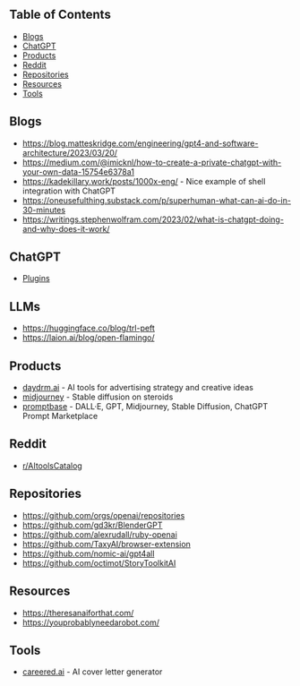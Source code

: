 ## Table of Contents
- [Blogs](#blogs)
- [ChatGPT](#chatgpt)
- [Products](#products)
- [Reddit](#reddit)
- [Repositories](#repositories)
- [Resources](#resources)
- [Tools](#tools)

## Blogs
- https://blog.matteskridge.com/engineering/gpt4-and-software-architecture/2023/03/20/
- https://medium.com/@imicknl/how-to-create-a-private-chatgpt-with-your-own-data-15754e6378a1
- https://kadekillary.work/posts/1000x-eng/ - Nice example of shell integration with ChatGPT
- https://oneusefulthing.substack.com/p/superhuman-what-can-ai-do-in-30-minutes
- https://writings.stephenwolfram.com/2023/02/what-is-chatgpt-doing-and-why-does-it-work/

## ChatGPT
- [Plugins](https://openai.com/blog/chatgpt-plugins)

## LLMs
- https://huggingface.co/blog/trl-peft
- https://laion.ai/blog/open-flamingo/

## Products
- [daydrm.ai](https://www.daydrm.ai) - AI tools for advertising strategy and creative ideas
- [midjourney](https://www.midjourney.com/) - Stable diffusion on steroids
- [promptbase](https://promptbase.com/chatgpt) - DALL·E, GPT, Midjourney, Stable Diffusion, ChatGPT Prompt Marketplace

## Reddit
- [r/AItoolsCatalog](https://www.reddit.com/r/AItoolsCatalog/)

## Repositories
- https://github.com/orgs/openai/repositories
- https://github.com/gd3kr/BlenderGPT
- https://github.com/alexrudall/ruby-openai
- https://github.com/TaxyAI/browser-extension
- https://github.com/nomic-ai/gpt4all
- https://github.com/octimot/StoryToolkitAI


## Resources
- https://theresanaiforthat.com/
- https://youprobablyneedarobot.com/

## Tools
- [careered.ai](https://www.careered.ai/) - AI cover letter generator
